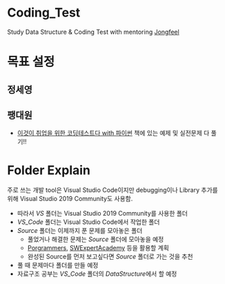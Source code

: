 # Coding_Test
Study Data Structure & Coding Test with mentoring [Jongfeel](https://github.com/jongfeel/Software)

# 목표 설정
## 정세영

## 팽대원
- [이것이 취업을 위한 코딩테스트다 with 파이썬](https://github.com/ndb796/python-for-coding-test) 책에 있는 예제 및 실전문제 다 풀기!!

# Folder Explain
주로 쓰는 개발 tool은 Visual Studio Code이지만 debugging이나 Library 추가를 위해 Visual Studio 2019 Community도 사용함.
- 따라서 *VS* 폴더는 Visual Studio 2019 Community를 사용한 폴더
- *VS_Code* 폴더는 Visual Studio Code에서 작업한 폴더
- *Source* 폴더는 이제까지 푼 문제를 모아놓은 폴더
  - 풀었거나 해결한 문제는 *Source* 폴더에 모아놓을 예정
  - [Porgrammers](https://programmers.co.kr/learn/challenges), [SWExpertAcademy](https://swexpertacademy.com/main/main.do) 등을 활용할 계획
  - 완성된 Source를 먼저 보고싶다면 *Source* 폴더로 가는 것을 추천
- 풀 때 문제마다 폴더를 만들 예정
- 자료구조 공부는 *VS_Code* 폴더의 *DataStructure*에서 할 예정
